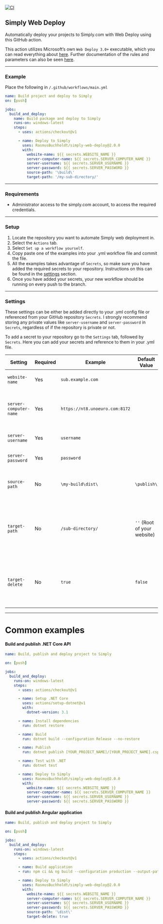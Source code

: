[![CI](https://github.com/adarsh-ka06/simply-web-deploy/actions/workflows/blank.yml/badge.svg)](https://github.com/adarsh-ka06/simply-web-deploy/actions/workflows/blank.yml)
## Simply Web Deploy

Automatically deploy your projects to Simply.com with Web Deploy using this GitHub action. 

This action utilizes Microsoft’s own `Web Deploy 3.0+` executable, which you can read everything about [here](https://docs.microsoft.com/en-us/aspnet/web-forms/overview/deployment/web-deployment-in-the-enterprise/deploying-web-packages). Further documentation of the rules and parameters can also be seen [here](https://docs.microsoft.com/en-us/previous-versions/windows/it-pro/windows-server-2008-r2-and-2008/dd568992(v=ws.10)).

---

### Example
Place the following in `/.github/workflows/main.yml`
```yml
name: Build project and deploy to Simply
on: [push]

jobs:
  build_and_deploy:
    name: Build package and deploy to Simply
    runs-on: windows-latest
    steps:
      - uses: actions/checkout@v1

      - name: Deploy to Simply
        uses: RasmusBuchholdt/simply-web-deploy@2.0.0
        with:
          website-name: ${{ secrets.WEBSITE_NAME }}
          server-computer-name: ${{ secrets.SERVER_COMPUTER_NAME }}
          server-username: ${{ secrets.SERVER_USERNAME }}
          server-password: ${{ secrets.SERVER_PASSWORD }}
          source-path: '\build\'
          target-path: '/my-sub-directory/'
```

---

### Requirements
- Administrator access to the simply.com account, to access the required credentials.

---

### Setup
1. Locate the repository you want to automate Simply web deployment in.
2. Select the `Actions` tab.
3. Select `Set up a workflow yourself`.
4. Copy paste one of the examples into your .yml workflow file and commit the file.
5. All the examples takes advantage of `Secrets`, so make sure you have added the required secrets to your repository. Instructions on this can be found in the [settings](#settings) section.
6. Once you have added your secrets, your new workflow should be running on every push to the branch.

---

### Settings
These settings can be either be added directly to your .yml config file or referenced from your GitHub repository `Secrets`. I strongly recommend storing any private values like `server-username` and `server-password` in `Secrets`, regardless of if the repository is private or not.

To add a secret to your repository go to the `Settings` tab, followed by `Secrets`. Here you can add your secrets and reference to them in your .yml file.

| Setting | Required | Example | Default Value | Description |
|-|-|-|-|-|
| `website-name`          | Yes | `sub.example.com` | | Deployment destination server |
| `server-computer-name`  | Yes | `https://nt8.unoeuro.com:8172` | | Computer name, including the port - Find yours [here](https://www.simply.com/dk/support/faq/asp/236/)|
| `server-username`       | Yes | `username`        | | Your Simply FTP username |
| `server-password`       | Yes | `password`        | | Your Simply FTP password |
| `source-path`           | No | `\my-build\dist\`  | `\publish\` | The path to the source directory that will be deployed |
| `target-path`           | No | `/sub-directory/`  | `''` (Root of your website)  | The path where the source directory will be deployed (relative to website root) |
| `target-delete`         | No | `true`            | `false` | Delete files on the target computer that do not exist on the source computer |
---

# Common examples
#### Build and publish .NET Core API

```yml
name: Build, publish and deploy project to Simply

on: [push]

jobs:
  build_and_deploy:
    runs-on: windows-latest
    steps:
      - uses: actions/checkout@v1

      - name: Setup .NET Core
        uses: actions/setup-dotnet@v1
        with:
          dotnet-version: 3.1

      - name: Install dependencies
        run: dotnet restore

      - name: Build
        run: dotnet build --configuration Release --no-restore

      - name: Publish
        run: dotnet publish [YOUR_PROJECT_NAME]/[YOUR_PROJECT_NAME].csproj --configuration Release --framework netcoreapp3.1 --output ./publish --runtime win-x86 --self-contained true -p:PublishTrimmed=false -p:PublishSingleFile=false

      - name: Test with .NET
        run: dotnet test

      - name: Deploy to Simply
        uses: RasmusBuchholdt/simply-web-deploy@2.0.0
        with:
          website-name: ${{ secrets.WEBSITE_NAME }}
          server-computer-name: ${{ secrets.SERVER_COMPUTER_NAME }}
          server-username: ${{ secrets.SERVER_USERNAME }}
          server-password: ${{ secrets.SERVER_PASSWORD }}
```

#### Build and publish Angular application

```yml
name: Build, publish and deploy project to Simply

on: [push]

jobs:
  build_and_deploy:
    runs-on: windows-latest
    steps:
      - uses: actions/checkout@v1

      - name: Build application
      - run: npm ci && ng build --configuration production --output-path=dist

      - name: Deploy to Simply
        uses: RasmusBuchholdt/simply-web-deploy@2.0.0
        with:
          website-name: ${{ secrets.WEBSITE_NAME }}
          server-computer-name: ${{ secrets.SERVER_COMPUTER_NAME }}
          server-username: ${{ secrets.SERVER_USERNAME }}
          server-password: ${{ secrets.SERVER_PASSWORD }}
          source-path: '\dist\'
          target-delete: true
```
